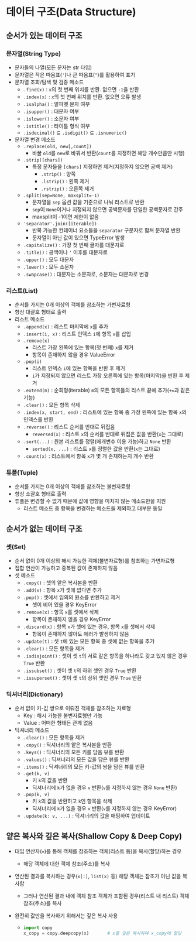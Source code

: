 # 데이터 구조(Data Structure)

## 순서가 있는 데이터 구조

### 문자열(String Type)

- 문자들의 나열(모든 문자는 str 타입)
- 문자열은 작은 따옴표(`'`)나 큰 따옴표(`"`)를 활용하여 표기
- 문자열 조회/탐색 및 검증 메소드
  - `.find(x)` : `x`의 첫 번째 위치를 반환. 없으면 `-1`을 반환
  - `.index(x)` : `x`의 첫 번째 위치를 반환. 없으면 오류 발생
  - `.isalpha()` : 알파벳 문자 여부
  - `.isupper()` : 대문자 여부
  - `.islower()` : 소문자 여부
  - `.istitle()` : 타이틀 형식 여부
  - `.isdecimal()` ⊆ `.isdigit()` ⊆ `.isnumeric()`
- 문자열 변경 메소드
  - `.replace(old, new[,count])`
    - 바꿀 `old`를 `new`로 바꿔서 반환(`count`를 지정하면 해당 개수만큼만 시행)
  - `.strip([chars])`
    - 특정 문자들을 `[chars]` 지정하면 제거(지정하지 않으면 공백 제거)
      - `.strip()` : 양쪽
      - `.lstrip()` : 왼쪽 제거
      - `.rstrip()` : 오른쪽 제거
  - `.split(sep=None, maxsplit=-1)`
    - 문자열을 `sep` 옵션 값을 기준으로 나눠 리스트로 반환
    - `sep`이 `None`이거나 지정되지 않으면 공백문자를 단일한 공백문자로 간주
    - maxsplit이 -1이면 제한이 없음
  - `'separator'.join([iterable])`
    - 반복 가능한 컨테이너 요소들을 `separator` 구분자로 합쳐 문자열 반환
    - 문자열이 아닌 값이 있으면 TypeError 발생
  - `.capitalize()` : 가장 첫 번째 글자를 대문자로
  - `.title()` : 공백이나 `'` 이후를 대문자로
  - `.upper()` : 모두 대문자
  - `.lower()` : 모두 소문자
  - `.swapcase()` : 대문자는 소문자로, 소문자는 대문자로 변경



### 리스트(List)

- 순서를 가지는 0개 이상의 객체를 참조하는 가변자료형
- 항상 대괄호 형태로 출력
- 리스트 메소드
  - `.append(x)` : 리스트 마지막에 `x`를 추가
  - `.insert(i, x)` : 리스트 인덱스 `i`에 항목 `x`를 삽입
  - `.remove(x)`
    - 리스트 가장 왼쪽에 있는 항목(첫 번째) `x`를 제거
    - 항목이 존재하지 않을 경우 ValueError
  - `.pop(i)`
    - 리스트 인덱스 `i`에 있는 항목을 반환 후 제거
    - `i`가 지정되지 않으면 리스트 가장 오른쪽에 있는 항목(마지막)을 반환 후 제거
  - `.extend(m)` : 순회형(iterable) `m`의 모든 항목들의 리스트 끝에 추가(`+=`과 같은 기능)
  - `.clear()` : 모든 항목 삭제
  - `.index(x, start, end)` : 리스트에 있는 항목 중 가장 왼쪽에 있는 항목 `x`의 인덱스를 반환
  - `.reverse()` : 리스트 순서를 반대로 뒤집음
    - `reversed(x)` : 리스트 `x`의 순서를 반대로 뒤집은 값을 반환(`x`는 그대로)
  - `.sort(...)` : 원본 리스트를 정렬(매개변수 이용 가능)하고 `None` 반환
    - `sorted(x, ...)` : 리스트 `x`를 정렬한 값을 반환(`x`는 그대로)
  - `.count(x)` : 리스트에서 항목 `x`가 몇 개 존재하는지 개수 반환



### 튜플(Tuple)

- 순서를 가지는 0개 이상의 객체를 참조하는 불변자료형
- 항상 소괄호 형태로 출력
- 튜플은 변경할 수 없기 때문에 값에 영향을 미치지 않는 메소드만을 지원
  - 리스트 메소드 중 항목을 변경하는 메소드들 제외하고 대부분 동일



## 순서가 없는 데이터 구조

### 셋(Set)

- 순서 없이 0개 이상의 해시 가능한 객체(불변자료형)를 참조하는 가변자료형
- 집합 연산이 가능하고 중복된 값이 존재하지 않음
- 셋 메소드
  - `.copy()` : 셋의 얕은 복사본을 반환
  - `.add(x)` : 항목 `x`가 셋에 없다면 추가
  - `.pop()` : 셋에서 임의의 원소를 반환하고 제거
    - 셋이 비어 있을 경우 KeyError
  - `.remove(x)` : 항목 `x`를 셋에서 삭제
    - 항목이 존재하지 않을 경우 KeyError
  - `.discard(x)` : 항목 `x`가 셋에 있는 경우, 항목 `x`를 셋에서 삭제
    - 항목이 존재하지 않아도 에러가 발생하지 않음
  - `.update(t)` : 셋 `t`에 있는 모든 항목 중 셋에 없는 항목을 추가
  - `.clear()` : 모든 항목을 제거
  - `.isdisjoint()` : 셋이 셋 `t`의 서로 같은 항목을 하나라도 갖고 있지 않은 경우 `True` 반환
  - `.issubset()` : 셋이 셋 `t`의 하위 셋인 경우 `True` 반환
  - `.issuperset()` : 셋이 셋 `t`의 상위 셋인 경우 `True` 반환



### 딕셔너리(Dictionary)

- 순서 없이 키-값 쌍으로 이뤄진 객체를 참조하는 자료형
  - Key : 해시 가능한 불변자료형만 가능
  - Value : 어떠한 형태든 관계 없음
- 딕셔너리 메소드
  - `.clear()` : 모든 항목을 제거
  - `.copy()` : 딕셔너리의 얕은 복사본을 반환
  - `.keys()` : 딕셔너리의 모든 키를 담음 뷰를 반환
  - `.values()` : 딕셔너리의 모든 값을 담은 뷰를 반환
  - `.items()` : 딕셔너리의 모든 키-값의 쌍을 담은 뷰를 반환
  - `.get(k, v)`
    - 키 `k`의 값을 반환
    - 딕셔너리에 `k`가 없을 경우 `v` 반환(`v`를 지정하지 않는 경우 `None` 반환) 
  - `.pop(k, v)`
    - 키 `k`의 값을 반환하고 `k`인 항목을 삭제
    - 딕셔너리에 `k`가 없을 경우 `v` 반환(`v`를 지정하지 않는 경우 KeyError)
  - `.update(k: v, ...)` : 딕셔너리의 값을 매핑하여 업데이트



## 얕은 복사와 깊은 복사(Shallow Copy & Deep Copy)

- 대입 연산자(`=`)를 통해 객체를 참조하는 객체(리스트 등)을 복사(할당)하는 경우
  - 해당 객체에 대한 객체 참조(주소)를 복사
- 연산된 결과를 복사하는 경우(`x[:]`, `list(x)` 등) 해당 객체는 참조가 아닌 값을 복사함
  - 그러나 연산된 결과 내에 객체 참조 객체가 포함된 경우(리스트 내 리스트) 객체 참조(주소)를 복사

- 완전히 값만을 복사하기 위해서는 깊은 복사 사용

  - ```python
    import copy
    x_copy = copy.deepcopy(x)		# x를 깊은 복사하여 x_copy에 할당
    ```

